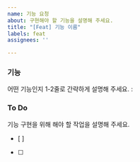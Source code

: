 ```yaml
---
name: 기능 요청
about: 구현해야 할 기능을 설명해 주세요.
title: "[Feat] 기능 이름"
labels: feat
assignees: ''

---
```


### 기능
어떤 기능인지 1-2줄로 간략하게 설명해 주세요.
:

### To Do
기능 구현을 위해 해야 할 작업을 설명해 주세요.
- [ ]
- [ ]
